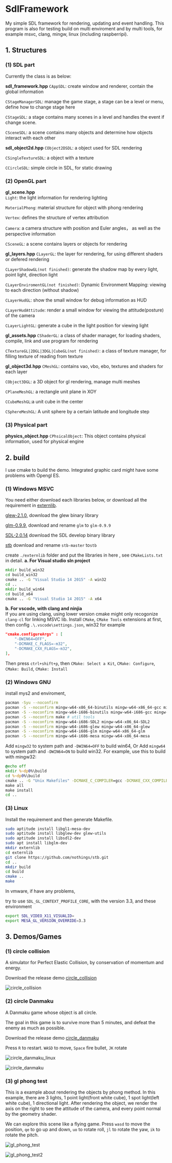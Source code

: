 # SdlFramework

My simple SDL framework for rendering, updating and event handling.
This program is also for testing build on multi enviroment and by multi tools, for example msvc, clang, mingw, linux (including raspberripi).

## 1. Structures

### (1) SDL  part

Currently the class is as below:

**sdl_framework.hpp**
`CAppSDL`:  create window and renderer, contain the global information

`CStageManagerSDL`: manage the game stage, a stage can be a level or menu,  define how to change stage here

`CStageSDL`:  a stage contains many scenes in a level and handles the event if change scene.

`CSceneSDL`: a scene contains many objects and determine how objects interact with each other

**sdl_object2d.hpp**
`CObject2DSDL`: a object used for SDL rendering

`CSingleTextureSDL`:  a object with a texture

`CCircleSDL`: simple circle in SDL, for static drawing

### (2) OpenGL part

**gl_scene.hpp**  
`Light`: the light information for rendering lighting

`MaterialPhong`: material structure for object with phong rendering

`Vertex`:  defines the structure of vertex attribution

`Camera`: a camera structure with position and Euler angles， as well as the perspective information

`CSceneGL`:  a scene  contains layers or objects for rendering

**gl_layers.hpp**
`CLayerGL`:  the layer for rendering, for using different shaders or defered rendering

`CLayerShadowGL(not finished)`:  generate the shadow map by every light, point light, direction light

`CLayerEnviromentGL(not finished)`:  Dynamic Environment Mapping: viewing to each direction (without shadow)

`CLayerHudGL`: show the small window for debug information as HUD

`CLayerHudAttitude`:  render a small window for viewing the attitude(posture) of the camera

`CLayerLightGL`:  generate a cube in the light position for viewing light

**gl_assets.hpp**
`CShaderGL`: a class of shader manager, for loading shaders, compile, link and use program for rendering

`CTextureGL|2DGL|3DGL|CubeGL(not finished)`:  a class of texture manager, for filling texture of reading from texture

**gl_object3d.hpp**
`CMeshGL`: contains vao, vbo, ebo, textures and shaders for each layer

`CObject3DGL`:  a 3D object for gl rendering, manage multi meshes

`CPlaneMeshGL`: a rectangle unit plane in XOY

`CCubeMeshGL`:a unit cube in the center

`CSphereMeshGL`: A unit sphere by a certain latitude and longitude step

### (3) Physical part

**physics_object.hpp**
`CPhsicalObject`: This object contains physical information, used for physical engine

## 2. build

I use cmake to build the demo. Integrated graphic card might have some problems with Opengl ES.

### (1) Windows MSVC

 You need either download each libraries below, or download all the requirement in [externlib](https://github.com/YuriSizuku/SdlFramework/releases/download/v0.1/externlib.7z).

[glew-2.1.0](https://sourceforge.net/projects/glew/files/glew/2.1.0/),  download the glew binary library

[glm-0.9.9](https://github.com/g-truc/glm/releases/download/0.9.9.8/glm-0.9.9.8.7z),  download and rename `glm` to `glm-0.9.9`

[SDL-2.0.14](https://www.libsdl.org/release/SDL2-devel-2.0.14-VC.zip)  download the SDL develop binary library

[stb](https://github.com/nothings/stb/archive/refs/heads/master.zip) download and rename  `stb-master` to`stb`

create `./externlib` folder and put the libraries in here , see  `CMakeLists.txt` in detail.
**a. For Visual studio sln project**

```cmd
mkdir build_win32
cd build_win32
cmake .. -G "Visual Studio 14 2015" -A win32
cd ..
mkdir build_win64
cd build_x64
cmake .. -G "Visual Studio 14 2015" -A x64
```

**b. For vscode, with clang and ninjia**  
If you are using clang, using lower version cmake might only recogonize `clang-cl` for linking MSVC lib.
Install `CMake`, `CMake Tools` extensions at first, then config `.\.vscode\settings.json`, win32 for example

```json
"cmake.configureArgs" : [
    "-DWIN64=OFF",
    "-DCMAKE_C_FLAGS=-m32",
    "-DCMAKE_CXX_FLAGS=-m32",
], 
```

Then press `ctrl+shift+p`, then  `CMake: Select a Kit`, `CMake: Configure`, `CMake: Build`, `CMake: Install`

### (2)  Windows GNU

install mys2 and enviroment,

```sh
pacman -Syu --noconfirm
pacman -S --noconfirm mingw-w64-x86_64-binutils mingw-w64-x86_64-gcc mingw-w64-x86_64-gdb # mingw64 compile tool
pacman -S --noconfirm mingw-w64-i686-binutils mingw-w64-i686-gcc mingw-w64-i686-gdb # mingw32 compile tool
pacman -S --noconfirm make # util tools
pacman -S --noconfirm mingw-w64-i686-SDL2 mingw-w64-x86_64-SDL2
pacman -S --noconfirm mingw-w64-i686-glew mingw-w64-x86_64-glew
pacman -S --noconfirm mingw-w64-i686-glm mingw-w64-x86_64-glm
pacman -S --noconfirm mingw-w64-i686-mesa mingw-w64-x86_64-mesa
```

Add `mingw32` to system path and `-DWIN64=OFF` to build win64,
Or Add `mingw64` to system path and `-DWIN64=ON` to build win32.
For example, use this to build with mingw32:

```cmd
@echo off
mkdir %~dp0%\build
cd %~dp0%\build
cmake .. -G "Unix Makefiles" -DCMAKE_C_COMPILER=gcc -DCMAKE_CXX_COMPILER=g++ -DWIN64=OFF
make all
make install
cd ..
```

### (3) Linux

Install the requirement and then generate Makefile.

```sh
sudo aptitude install libgl1-mesa-dev
sudo aptitude install libglew-dev glew-utils
sudo aptitude install libsdl2-dev
sudo apt install libglm-dev
mkdir externlib
cd externlib
git clone https://github.com/nothings/stb.git
cd ..
mkdir build
cd build
cmake ..
make
```

In  vmware,  if have any problems,

try to use `SDL_GL_CONTEXT_PROFILE_CORE`, with the version 3.3,  and these environment

```sh
export SDL_VIDEO_X11_VISUALID=
export MESA_GL_VERSION_OVERRIDE=3.3
```

## 3. Demos/Games

### (1) circle collision

A simulator for Perfect Elastic Collision, by conservation of momentum and energy.

Download the release demo [circle_collision](https://github.com/YuriSizuku/SdlFramework/releases/download/v0.1/circle_collision.exe)

![circle_collision](screenshot/circle_collision.gif)

### (2) circle Danmaku

A Danmaku game whose object is all circle.

The goal in this game is to survive more than 5 minutes, and defeat the enemy as much as possible.

Download the release demo [circle_danmaku](https://github.com/YuriSizuku/SdlFramework/releases/download/v0.1/circle_danmaku.exe)

Press `R` to restart. `WASD` to move, `Space` fire bullet, `JK` rotate

![circle_danmaku_linux](screenshot/circle_danmaku_linux.png)

![circle_danmaku](screenshot/circle_danmaku.gif)

### (3) gl phong test

This is a example about rendering the objects by phong method. In this example, there are 3 lights,  1 point light(front white cube), 1 spot light(left white cube), 1 directional light. After rendering the object,  we render the axis on the right to see the attitude of the camera, and every point normal by the geometry shader.

We can explore this scene like a flying game. Press  `wasd` to move the position, `qe` to go up and down,  `uo` to rotate roll, `jl` to rotate the yaw, `ik` to rotate the pitch.

![gl_phong_test](screenshot/gl_phong_test.png)

![gl_phong_test2](screenshot/gl_phong_test2.png)
